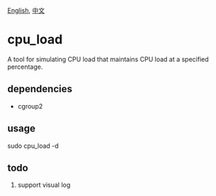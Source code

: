[English](README_en.md), [中文](README.md)
# cpu_load
A tool for simulating CPU load that maintains CPU load at a specified percentage.

## dependencies
- cgroup2

## usage
sudo cpu_load -d <percent>

## todo
1. support visual log